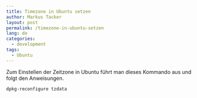 ```yaml
---
title: Timezone in Ubuntu setzen
author: Markus Tacker
layout: post
permalink: /timezone-in-ubuntu-setzen
lang: de
categories:
  - development
tags:
  - Ubuntu
---
```

Zum Einstellen der Zeitzone in Ubuntu führt man dieses Kommando aus und folgt den Anweisungen.

    dpkg-reconfigure tzdata
